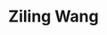 ---
layout: page
title: Ziling Wang
description: PhD Candidate
img: #assets/img/bio-photo.jpg
redirect:
importance: 3
category: current
---